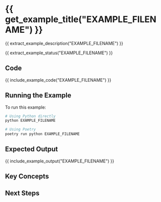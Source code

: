 # {{ get_example_title("EXAMPLE_FILENAME") }}

{{ extract_example_description("EXAMPLE_FILENAME") }}

{{ extract_example_status("EXAMPLE_FILENAME") }}

## Code

{{ include_example_code("EXAMPLE_FILENAME") }}

## Running the Example

To run this example:

```bash
# Using Python directly
python EXAMPLE_FILENAME

# Using Poetry
poetry run python EXAMPLE_FILENAME
```

## Expected Output

{{ include_example_output("EXAMPLE_FILENAME") }}

## Key Concepts

<!-- This section should be manually filled in with key concepts demonstrated by the example -->

## Next Steps

<!-- This section should be manually filled in with links to related examples or documentation --> 